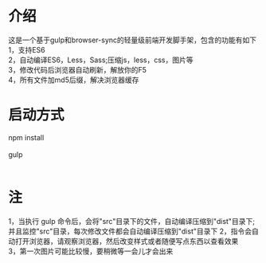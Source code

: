 # 介绍
这是一个基于gulp和browser-sync的轻量级前端开发脚手架，包含的功能有如下<br>
1，支持ES6<br>
2，自动编译ES6，Less，Sass;压缩js，less，css，图片等<br>
3，修改代码后浏览器自动刷新，解放你的F5<br>
4，所有文件加md5后缀，解决浏览器缓存<br>

# 启动方式
  npm install<br><br>
  gulp<br><br>

# 注
  1，当执行 gulp 命令后，会将"src"目录下的文件，自动编译压缩到"dist"目录下;并且监控"src"目录，每次修改文件都会自动编译压缩到"dist"目录下
  2，指令会自动打开浏览器，请观察浏览器，然后改变样式或者随便写点东西以查看效果<br>
  3，第一次图片可能比较慢，要稍微等一会儿才会出来<br>

